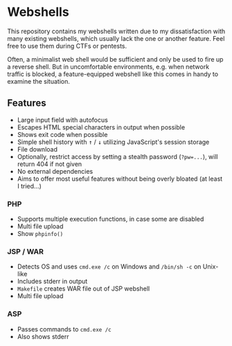 # Webshells

This repository contains my webshells written due to my dissatisfaction with many existing webshells, which usually lack the one or another feature.
Feel free to use them during CTFs or pentests.

Often, a minimalist web shell would be sufficient and only be used to fire up a reverse shell.
But in uncomfortable environments, e.g. when network traffic is blocked, a feature-equipped webshell like this comes in handy to examine the situation.

## Features

- Large input field with autofocus
- Escapes HTML special characters in output when possible
- Shows exit code when possible
- Simple shell history with <kbd>&uarr;</kbd> / <kbd>&darr;</kbd> utilizing JavaScript's session storage
- File download
- Optionally, restrict access by setting a stealth password (`?pw=...`), will return 404 if not given
- No external dependencies
- Aims to offer most useful features without being overly bloated (at least I tried...)

### PHP

- Supports multiple execution functions, in case some are disabled
- Multi file upload
- Show `phpinfo()`

### JSP / WAR

- Detects OS and uses `cmd.exe /c` on Windows and `/bin/sh -c` on Unix-like
- Includes stderr in output
- `Makefile` creates WAR file out of JSP webshell
- Multi file upload

### ASP

- Passes commands to `cmd.exe /c`
- Also shows stderr
